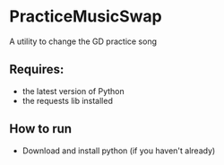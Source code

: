# PracticeMusicSwap
A utility to change the GD practice song
## Requires:
- the latest version of Python
- the requests lib installed
## How to run
- Download and install python (if you haven't already)
